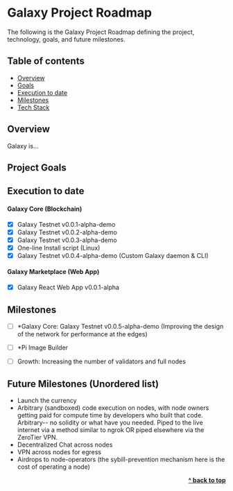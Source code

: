 # Galaxy Project Roadmap

The following is the Galaxy Project Roadmap defining the project, technology, goals, and future milestones.

## Table of contents

- [Overview](#overview)
- [Goals](#goals)
- [Execution to date](#execution-to-date)
- [Milestones](#milestones)
- [Tech Stack](#tech-stack)

## Overview

Galaxy is...

## Project Goals

## Execution to date

#### Galaxy Core (Blockchain)
- [x] Galaxy Testnet v0.0.1-alpha-demo
- [x] Galaxy Testnet v0.0.2-alpha-demo
- [x] Galaxy Testnet v0.0.3-alpha-demo
- [x] One-line Install script (Linux)
- [x] Galaxy Testnet v0.0.4-alpha-demo (Custom Galaxy daemon & CLI)

#### Galaxy Marketplace (Web App)
- [x] Galaxy React Web App v0.0.1-alpha

## Milestones

- [ ] *Galaxy Core: Galaxy Testnet v0.0.5-alpha-demo (Improving the design of the network for performance at the edges)
- [ ] *Pi Image Builder
- [ ] Growth: Increasing the number of validators and full nodes


## Future Milestones (Unordered list)
* Launch the currency
* Arbitrary (sandboxed) code execution on nodes, with node owners getting paid for compute time by developers who built that code.  Arbitrary-- no solidity or what have you needed.  Piped to the live internet via a method similar to ngrok OR piped elsewhere via the ZeroTier VPN.
* Decentralized Chat across nodes
* VPN across nodes for egress
* Airdrops to node-operators (the sybill-prevention mechanism here is the cost of operating a node)

<div align="right">
    <b><a href="#galaxy-software-roadmap">^ back to top</a></b>
</div>
